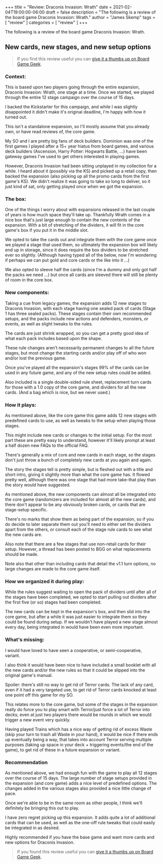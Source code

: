 +++
title = "Review: Draconis Invasion: Wrath"
date = 2021-02-04T19:00:00-06:00
draft = false
description = "The following is a review of the board game Draconis Invasion: Wrath."
author = "James Skemp"
tags = [ "review" ]
categories = [ "review" ]
+++

The following is a review of the board game Draconis Invasion: Wrath.

## New cards, new stages, and new setup options

> If you find this review useful you can [give it a thumbs up on Board Game Geek](https://boardgamegeek.com/thread/2595011/article/36923010).

### Context:

This is based upon two players going through the entire expansion, Draconis Invasion: Wrath, one stage at a time. Once we started, we played through the entire 12 stage campaign over the course of 15 days.

I backed the Kickstarter for this campaign, and while I was slightly disappointed it didn't make it's original deadline, I'm happy with how it turned out.

This isn't a standalone expansion, so I'll mostly assume that you already own, or have read reviews of, the core game.

My SO and I are pretty big fans of deck builders. Dominion was one of the first games I played after a 15+ year hiatus from board games, and various deck builders (Ascension, Harry Potter: Hogwarts Battle, ...) have been gateway games I've used to get others interested in playing games.

However, Draconis Invasion had been sitting unplayed in my collection for a while. I heard about it (possibly via the KS) and picked up a retail copy, then backed the expansion (also picking up all the promo cards from the first game's KS). We didn't realize it was going to take so long to deliver, so it just kind of sat, only getting played once when we got the expansion.

### The box:

One of the things I worry about with expansions released in the last couple of years is how much space they'll take up. Thankfully Wrath comes in a nice box that's just large enough to contain the new contents of the expansion. With a bit of stretching of the dividers, it will fit in the core game's box if you put it in the middle slot.

We opted to take the cards out and integrate them with the core game once we played a stage that used them, so ultimately the expansion box will likely end up in storage, since it does require the box dividers to be stretched ever so slightly. (Although having typed all of the below, now I'm wondering if perhaps we can put gold and core cards or the like into it ...)

We also opted to sleeve half the cards (since I'm a dummy and only got half the packs we need ...) but once all cards are sleeved there will still be plenty of room in the core box.

### New components:

Taking a cue from legacy games, the expansion adds 12 new stages to Draconis Invasion, with each stage having one sealed pack of cards (Stage 1 has three sealed packs). These stages contain their own recommended setups, and the packs include new actions and defenders, monsters, or events, as well as slight tweaks to the rules.

The cards are just shrink wrapped, so you can get a pretty good idea of what each pack includes based upon the shape.

These rule changes aren't necessarily permanent changes to all the future stages, but most change the starting cards and/or play off of who won and/or lost the previous game.

Once you've played all the expansion's stages 99% of the cards can be used in any future game, and any of the new setup rules could be added.

Also included is a single double-sided rule sheet, replacement turn cards for those with a 1.0 copy of the core game, and dividers for all the new cards. (And a bag which is nice, but we never used.)

### How it plays:

As mentioned above, like the core game this game adds 12 new stages with predefined cards to use, as well as tweaks to the setup when playing those stages.

This might include new cards or changes to the initial setup. For the most part these are pretty easy to understand, however it'll likely prompt at least a half dozen new FAQs to the official FAQ.

There's generally a mix of core and new cards in each stage, so the stages don't just throw a bunch of completely new cards at you again and again.

The story the stages tell is pretty simple, but is fleshed out with a title and short intro, giving it slightly more than what the core game has. It flowed pretty well, although there was one stage that had more take-that play than the story would have suggested.

As mentioned above, the new components can almost all be integrated into the core game (randomizers are included for almost all the new cards), and there don't appear to be any obviously broken cards, or cards that are stage-setup specific.

There's no marks that show them as being part of the expansion, so if you do decide to later separate them out you'll need to either set the dividers apart from the others, or consult each of the stage rule cards to see what the new cards are.

Also note that there are a few stages that use non-retail cards for their setup. However, a thread has been posted to BGG on what replacements should be made.

Note also that other than including cards that detail the v1.1 turn options, no large changes are made to the core game itself.

### How we organized it during play:

While the rules suggest waiting to open the pack of dividers until after all of the stages have been completed, we opted to start pulling out dividers after the first five (or so) stages had been completed.

The new cards can be kept in the expansion's box, and then slid into the core game, but after a while it was just easier to integrate them so they could be found during setup. If we wouldn't have played a new stage almost every day, being integrated in would have been even more important.

### What's missing:

I would have loved to have seen a cooperative, or semi-cooperative, variant.

I also think it would have been nice to have included a small booklet with all the new cards and/or the new rules so that it could be slipped into the original game's manual.

Spoiler: there's still no way to get rid of Terror cards. The lack of any card, even if it had a very targeted use, to get rid of Terror cards knocked at least one point off this game for my SO.

This relates more to the core game, but some of the stages in the expansion really do force you to play smart with Terror/just force a lot of Terror into decks; even at just two players there would be rounds in which we would trigger a new event very quickly.

Having played Trains which has a nice way of getting rid of excess Waste (skip your turn to trash all Waste in your hand), it would be nice if there ends up eventually being a way, that takes into account Terror serving multiple purposes (taking up space in your deck + triggering events/the end of the game), to get rid of these in a future expansion or variant.

### Recommendation

As mentioned above, we had enough fun with the game to play all 12 stages over the course of 15 days. The large number of stage setups provided in the expansion (and core game) adds a nice level of predefined options. The changes added in the various stages also provided a nice little change of pace.

Once we're able to be in the same room as other people, I think we'll definitely be bringing this out to play.

I have zero regret picking up this expansion. It adds quite a lot of additional cards that can be used, as well as the one-off rule tweaks that could easily be integrated in as desired.

Highly recommended if you have the base game and want more cards and new options for Draconis Invasion.

> If you found this review useful you can [give it a thumbs up on Board Game Geek](https://boardgamegeek.com/thread/2595011/article/36923010).
